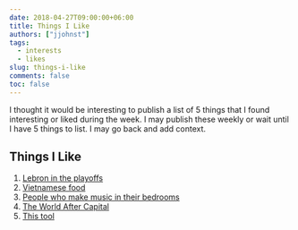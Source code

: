 ```yaml
---
date: 2018-04-27T09:00:00+06:00
title: Things I Like
authors: ["jjohnst"]
tags:
  - interests
  - likes
slug: things-i-like
comments: false
toc: false
---
```

I thought it would be interesting to publish a list of 5 things that I found interesting or liked during the week.
I may publish these weekly or wait until I have 5 things to list.
I may go back and add context.

## Things I Like

1. [Lebron in the playoffs](http://www.ibtimes.com/lance-stephenson-cleveland-cavaliers-will-start-panicking-if-pacers-win-game-4-2674121)
2. [Vietnamese food](https://en.wikipedia.org/wiki/B%C3%A1nh_m%C3%AC)
3. [People who make music in their bedrooms](https://pigeonsandplanes.com/in-depth/2018/04/bedroom-pop-diy-artists/)
4. [The World After Capital](http://worldaftercapital.org/)
5. [This tool](https://shapertools.com/)